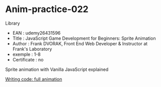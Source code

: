 # Anim-practice-022

Library 
- EAN : udemy26431596
- Title : JavaScript Game Development for Beginners: Sprite Animation
- Author : Frank DVORAK, Front End Web Developer & Instructor at Frank's Laboratory
- exemple : 1-8
- Certificate : no

Sprite animation with Vanilla JavaScript explained

[Writing code: full animation](../processing/library/udemy26431596/index03.html)
